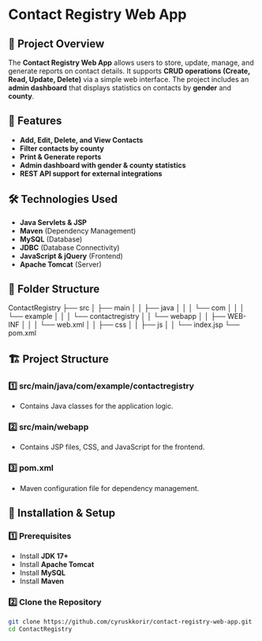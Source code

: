 # Contact Registry Web App

## 📌 Project Overview
The **Contact Registry Web App** allows users to store, update, manage, and generate reports on contact details. It supports **CRUD operations (Create, Read, Update, Delete)** via a simple web interface. The project includes an **admin dashboard** that displays statistics on contacts by **gender** and **county**.

## 🚀 Features
- **Add, Edit, Delete, and View Contacts**
- **Filter contacts by county**
- **Print & Generate reports**
- **Admin dashboard with gender & county statistics**
- **REST API support for external integrations**

## 🛠️ Technologies Used
- **Java Servlets & JSP**
- **Maven** (Dependency Management)
- **MySQL** (Database)
- **JDBC** (Database Connectivity)
- **JavaScript & jQuery** (Frontend)
- **Apache Tomcat** (Server)

## 📂 Folder Structure
ContactRegistry
├── src
│   ├── main
│   │   ├── java
│   │   │   └── com
│   │   │       └── example
│   │   │           └── contactregistry
│   │   └── webapp
│   │       ├── WEB-INF
│   │       │   └── web.xml
│   │       ├── css
│   │       ├── js
│   │       └── index.jsp
└── pom.xml

## 🏗️ Project Structure

### **1️⃣ src/main/java/com/example/contactregistry**
- Contains Java classes for the application logic.

### **2️⃣ src/main/webapp**
- Contains JSP files, CSS, and JavaScript for the frontend.

### **3️⃣ pom.xml**
- Maven configuration file for dependency management.

## 🔧 Installation & Setup
### **1️⃣ Prerequisites**
- Install **JDK 17+**
- Install **Apache Tomcat**
- Install **MySQL**
- Install **Maven**

### **2️⃣ Clone the Repository**
```sh
git clone https://github.com/cyruskkorir/contact-registry-web-app.git
cd ContactRegistry
